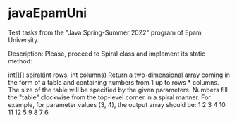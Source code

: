 # javaEpamUni
Test tasks from the "Java Spring-Summer 2022" program of Epam University.

Description:
Please, proceed to Spiral class and implement its static method:

int[][] spiral(int rows, int columns)
Return a two-dimensional array coming in the form of a table and containing numbers from 1 up to rows * columns. The size of the table will be specified by the given parameters.
Numbers fill the "table" clockwise from the top-level corner in a spiral manner.
For example, for parameter values (3, 4), the output array should be:
 1  2  3  4
10 11 12  5
 9  8  7  6
